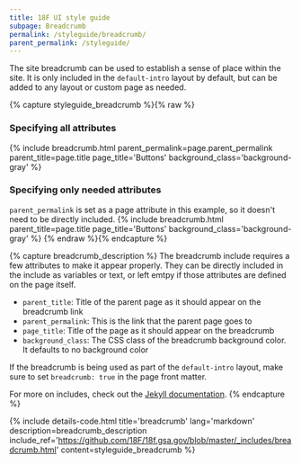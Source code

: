 ```yaml
---
title: 18F UI style guide
subpage: Breadcrumb
permalink: /styleguide/breadcrumb/
parent_permalink: /styleguide/
---
```


The site breadcrumb can be used to establish a sense of place within the site. It is only included in the `default-intro` layout by default, but can be added to any layout or custom page as needed.

{% capture styleguide_breadcrumb %}{% raw %}
### Specifying all attributes
{% include breadcrumb.html
  parent_permalink=page.parent_permalink
  parent_title=page.title
  page_title='Buttons'
  background_class='background-gray'
%}
### Specifying only needed attributes
`parent_permalink` is set as a page attribute in this example, so it doesn't need to be directly included.
{% include breadcrumb.html
  parent_title=page.title
  page_title='Buttons'
  background_class='background-gray'
%}
{% endraw %}{% endcapture %}

{% capture breadcrumb_description %}
The breadcrumb include requires a few attributes to make it appear properly. They can be directly included in the include as variables or text, or left emtpy if those attributes are defined on the page itself.
* `parent_title`: Title of the parent page as it should appear on the breadcrumb link
* `parent_permalink`: This is the link that the parent page goes to
* `page_title`: Title of the page as it should appear on the breadcrumb
* `background_class`: The CSS class of the breadcrumb background color. It defaults to no background color

If the breadcrumb is being used as part of the `default-intro` layout, make sure to set `breadcrumb: true` in the page front matter.

For more on includes, check out the [Jekyll documentation](https://jekyllrb.com/docs/includes/).
{% endcapture %}

{% include details-code.html
   title='breadcrumb'
   lang='markdown'
   description=breadcrumb_description
   include_ref='https://github.com/18F/18f.gsa.gov/blob/master/_includes/breadcrumb.html'
   content=styleguide_breadcrumb
%}

